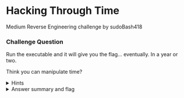 # Hacking Through Time

Medium Reverse Engineering challenge by sudoBash418

### Challenge Question

Run the executable and it will give you the flag... eventually. In a year or two.

Think you can manipulate time?

<details> 
  <summary>Hints</summary>
  1. Tracing library calls might help.
  
  2. This ain't `exploit`: nothing's stopping you from hooking whatever you want.
  
  3. The `hacking-through-time-arm64` file is for ARM64 computers, such as newer Apple devices.  
  Most players will want the `hacking-through-time` file, for x86-64 computers.
</details>

<details> 
  <summary>Answer summary and flag</summary>
  Need writeup.
  
  Flag: clubeh{0h_h0w_71m3_fl135_wh3n_y0u_h4ck_7h3_m41nfr4m3_ab40440b}
</details>
